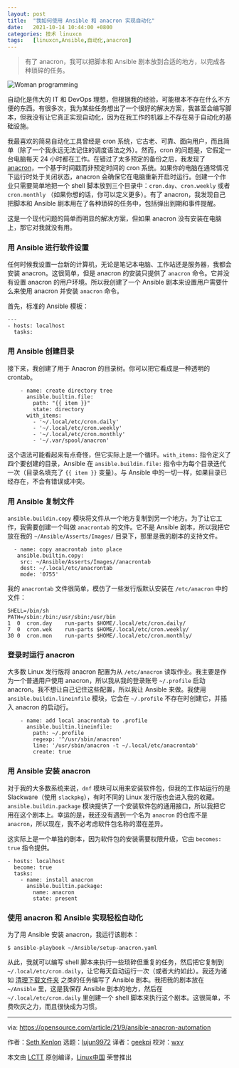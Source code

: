 ```yaml
---
layout: post
title:	"我如何使用 Ansible 和 anacron 实现自动化"
date:	2021-10-14 10:44:00 +0800 
categories:	技术 linuxcn 
tags:	[linuxcn,Ansible,自动化,anacron]
---
```




> 
> 有了 anacron，我可以把脚本和 Ansible 剧本放到合适的地方，以完成各种琐碎的任务。
> 
> 
> 


![](/Asserts/Images//attachment/album/202110/13/155036tc0c7th906cc96mm.jpg "Woman programming")


自动化是伟大的 IT 和 DevOps 理想，但根据我的经验，可能根本不存在什么不方便的东西。有很多次，我为某些任务想出了一个很好的解决方案，我甚至会编写脚本，但我没有让它真正实现自动化，因为在我工作的机器上不存在易于自动化的基础设施。


我最喜欢的简易自动化工具曾经是 cron 系统，它古老、可靠、面向用户，而且简单（除了一个我永远无法记住的调度语法之外）。然而，cron 的问题是，它假定一台电脑每天 24 小时都在工作。在错过了太多预定的备份之后，我发现了 [anacron](https://opensource.com/article/21/2/linux-automation)，一个基于时间戳而非预定时间的 cron 系统。如果你的电脑在通常情况下运行时处于关闭状态，anacron 会确保它在电脑重新开启时运行。创建一个作业只需要简单地把一个 shell 脚本放到三个目录中：`cron.day`、`cron.weekly` 或者 `cron.monthly` （如果你想的话，你可以定义更多）。有了 anacron，我发现自己把脚本和 Ansible 剧本用在了各种琐碎的任务中，包括弹出到期和事件提醒。


这是一个现代问题的简单而明显的解决方案，但如果 anacron 没有安装在电脑上，那它对我就没有用。


### 用 Ansible 进行软件设置


任何时候我设置一台新的计算机，无论是笔记本电脑、工作站还是服务器，我都会安装 anacron。这很简单，但是 anacron 的安装只提供了 `anacron` 命令。它并没有设置 anacron 的用户环境。所以我创建了一个 Ansible 剧本来设置用户需要什么来使用 anacron 并安装 `anacron` 命令。


首先，标准的 Ansible 模板：



```
---
- hosts: localhost
  tasks:

```

### 用 Ansible 创建目录


接下来，我创建了用于 Anacron 的目录树。你可以把它看成是一种透明的 crontab。



```
    - name: create directory tree
      ansible.builtin.file:
        path: "{{ item }}"
        state: directory
      with_items:
        - '~/.local/etc/cron.daily'
        - '~/.local/etc/cron.weekly'
        - '~/.local/etc/cron.monthly'
        - '~/.var/spool/anacron'

```

这个语法可能看起来有点奇怪，但它实际上是一个循环。`with_items:` 指令定义了四个要创建的目录，Ansible 在 `ansible.buildin.file:` 指令中为每个目录迭代一次（目录名填充了 `{{ item }}` 变量）。与 Ansible 中的一切一样，如果目录已经存在，不会有错误或冲突。


### 用 Ansible 复制文件


`ansible.buildin.copy` 模块将文件从一个地方复制到另一个地方。为了让它工作，我需要创建一个叫做 `anacrontab` 的文件。它不是 Ansible 剧本，所以我把它放在我的 `~/Ansible/Asserts/Images/` 目录下，那里是我的剧本的支持文件。



```
  - name: copy anacrontab into place
   ansible.builtin.copy:
    src: ~/Ansible/Asserts/Images//anacrontab
    dest: ~/.local/etc/anacrontab
    mode: '0755'

```

我的 `anacrontab` 文件很简单，模仿了一些发行版默认安装在 `/etc/anacron` 中的文件：



```
SHELL=/bin/sh
PATH=/sbin:/bin:/usr/sbin:/usr/bin
1  0  cron.day    run-parts $HOME/.local/etc/cron.daily/
7  0  cron.wek    run-parts $HOME/.local/etc/cron.weekly/
30 0  cron.mon    run-parts $HOME/.local/etc/cron.monthly/

```

### 登录时运行 anacron


大多数 Linux 发行版将 anacron 配置为从 `/etc/anacron` 读取作业。我主要是作为一个普通用户使用 anacron，所以我从我的登录账号 `~/.profile` 启动 anacron。我不想让自己记住这些配置，所以我让 Ansible 来做。我使用 `ansible.buildin.lineinfile` 模块，它会在 `~/.profile` 不存在时创建它，并插入 anacron 的启动行。



```
    - name: add local anacrontab to .profile
      ansible.builtin.lineinfile:
        path: ~/.profile
        regexp: '^/usr/sbin/anacron'
        line: '/usr/sbin/anacron -t ~/.local/etc/anacrontab'
        create: true

```

### 用 Ansible 安装 anacron


对于我的大多数系统来说，`dnf` 模块可以用来安装软件包，但我的工作站运行的是 Slackware（使用 `slackpkg`），有时不同的 Linux 发行版也会进入我的收藏。`ansible.buildin.package` 模块提供了一个安装软件包的通用接口，所以我把它用在这个剧本上。幸运的是，我还没有遇到一个名为 `anacron` 的仓库不是 `anacron`，所以现在，我不必考虑软件包名称的潜在差异。


这实际上是一个单独的剧本，因为软件包的安装需要权限升级，它由 `becomes: true` 指令提供。



```
- hosts: localhost
  become: true
  tasks:
    - name: install anacron
      ansible.builtin.package:
        name: anacron
        state: present

```

### 使用 anacron 和 Ansible 实现轻松自动化


为了用 Ansible 安装 anacron，我运行该剧本：



```
$ ansible-playbook ~/Ansible/setup-anacron.yaml

```

从此，我就可以编写 shell 脚本来执行一些琐碎但重复的任务，然后把它复制到 `~/.local/etc/cron.daily`，让它每天自动运行一次（或者大约如此）。我还为诸如 [清理下载文件夹](https://opensource.com/article/21/9/keep-folders-tidy-ansible) 之类的任务编写了 Ansible 剧本。我把我的剧本放在 `~/Ansible` 里，这是我保存 Ansible 剧本的地方，然后在 `~/.local/etc/cron.daily` 里创建一个 shell 脚本来执行这个剧本。这很简单，不费吹灰之力，而且很快成为习惯。




---


via: <https://opensource.com/article/21/9/ansible-anacron-automation>


作者：[Seth Kenlon](https://opensource.com/users/seth) 选题：[lujun9972](https://github.com/lujun9972) 译者：[geekpi](https://github.com/geekpi) 校对：[wxy](https://github.com/wxy)


本文由 [LCTT](https://github.com/LCTT/TranslateProject) 原创编译，[Linux中国](https://linux.cn/) 荣誉推出
